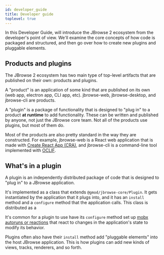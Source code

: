 ```yaml
---
id: developer_guide
title: Developer guide
toplevel: true
---
```


In this Developer Guide, will introduce the JBrowse 2 ecosystem from the developer's point of view. We'll examine the core concepts of how code is packaged and structured, and then go over how to create new plugins and pluggable elements.

## Products and plugins

The JBrowse 2 ecosystem has two main type of top-level artifacts that are published on their own: products and plugins.

A "product" is an application of some kind that are published on its own (web app, electron app, CLI app, etc). jbrowse-web, jbrowse-desktop, and jbrowse-cli are products.

A "plugin" is a package of functionality that is designed to "plug in" to a product **at runtime** to add functionality. These can be written and published by anyone, not just the JBrowse core team. Not all of the products use plugins, but most of them do.

Most of the products are also pretty standard in the way they are constructed. For example, jbrowse-web is a React web application that is made with [Create React App (CRA)](https://create-react-app.dev/), and jbrowse-cli is a command-line tool implemented with [OCLIF](https://oclif.io/).

## What's in a plugin

A plugin is an independently distributed package of code that is designed to "plug in" to a JBrowse application.

It's implemented as a class that extends `@gmod/jbrowse-core/Plugin`. It gets instantiated by the application that it plugs into, and it has an `install` method and a `configure` method that the application calls. This class is distributed as a

It's common for a plugin to use have its `configure` method set up [mobx autoruns or reactions](https://mobx.js.org/refguide/autorun.html) that react to changes in the application's state to modify its behavior.

Plugins often also have their `install` method add "pluggable elements" into the host JBrowse application. This is how plugins can add new kinds of views, tracks, renderers, and so forth.
